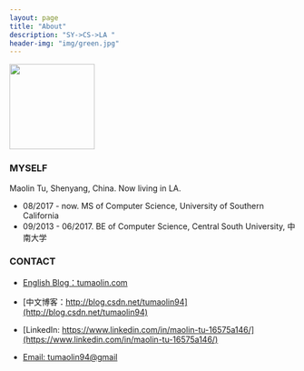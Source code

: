 ```yaml
---
layout: page
title: "About"
description: "SY->CS->LA "
header-img: "img/green.jpg"
---
```


<img width="150" height="150" src="https://raw.githubusercontent.com/tumaolin94/tumaolin94.github.io/master/img/tu2.jpg"/>



### MYSELF

Maolin Tu, Shenyang, China. Now living in LA. 

- 08/2017 - now. MS of Computer Science, University of Southern California 
- 09/2013 - 06/2017. BE of Computer Science, Central South University, 中南大学 



### CONTACT

- [English Blog：tumaolin.com](https://tumaolin.com)

- [中文博客：http://blog.csdn.net/tumaolin94](http://blog.csdn.net/tumaolin94)
- [LinkedIn: https://www.linkedin.com/in/maolin-tu-16575a146/](https://www.linkedin.com/in/maolin-tu-16575a146/)

- [Email: tumaolin94@gmail](tumaolin94@gmail.com)

